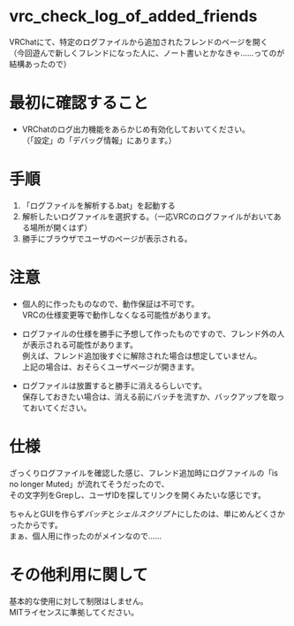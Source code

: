# vrc_check_log_of_added_friends
VRChatにて、特定のログファイルから追加されたフレンドのページを開く\
（今回遊んで新しくフレンドになった人に、ノート書いとかなきゃ……ってのが結構あったので）

# 最初に確認すること
- VRChatのログ出力機能をあらかじめ有効化しておいてください。\
（「設定」の「デバッグ情報」にあります。）

# 手順
1. 「ログファイルを解析する.bat」を起動する
2. 解析したいログファイルを選択する。（一応VRCのログファイルがおいてある場所が開くはず）
3. 勝手にブラウザでユーザのページが表示される。

# 注意
- 個人的に作ったものなので、動作保証は不可です。\
VRCの仕様変更等で動作しなくなる可能性があります。

- ログファイルの仕様を勝手に予想して作ったものですので、フレンド外の人が表示される可能性があります。\
例えば、フレンド追加後すぐに解除された場合は想定していません。\
上記の場合は、おそらくユーザページが開きます。

- ログファイルは放置すると勝手に消えるらしいです。\
保存しておきたい場合は、消える前にバッチを流すか、バックアップを取っておいてください。

# 仕様
ざっくりログファイルを確認した感じ、フレンド追加時にログファイルの「is no longer Muted」が流れてそうだったので、\
その文字列をGrepし、ユーザIDを探してリンクを開くみたいな感じです。

ちゃんとGUIを作らず*バッチ*と*シェルスクリプト*にしたのは、単にめんどくさかったからです。\
まぁ、個人用に作ったのがメインなので……

# その他利用に関して
基本的な使用に対して制限はしません。\
MITライセンスに準拠してください。
